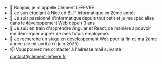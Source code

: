 - 👋 Bonjour, je m'appelle Clément LEFEVRE
- 🏫 Je suis étudiant à Nice en BUT Informatique en 2ème année
- 👀 Je suis passionné d'informatique depuis tout petit et je me spécialise dans le développement Web depuis 3 ans
- 🌱 Je suis en train d'apprendre Angular et React, de manière à pouvoir me démarquer auprès de mes futurs employeurs
- 💞️ Je recherche un stage en développement Web pour la fin de ma 2ème année (de mi-avril à fin juin 2023)
- 📫 Vous pouvez me contacter à l'adresse mail suivante  : contact@clement-lefevre.fr

<!---
Firelods/Firelods is a ✨ special ✨ repository because its `README.md` (this file) appears on your GitHub profile.
You can click the Preview link to take a look at your changes.
--->
